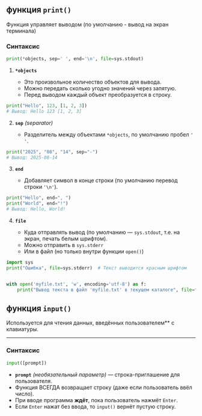 ## функция `print()` 

Функция управляет выводом (по умолчанию - вывод на экран терминала)

### Синтаксис
```python
print(*objects, sep=' ', end='\n', file=sys.stdout)
```


1. **`*objects`**

   * Это произвольное количество объектов для вывода.
   * Можно передать сколько угодно значений через запятую.
   * Перед выводом каждый объект преобразуется в строку.

```python
print("Hello", 123, [1, 2, 3])
# Вывод: Hello 123 [1, 2, 3]
```

2. **`sep`** *(separator)*

   * Разделитель между объектами `*objects`, по умолчанию пробел `' '`.

```python
print("2025", "08", "14", sep="-")
# Вывод: 2025-08-14
```

3. **`end`**

   * Добавляет символ в конце строки (по умолчанию перевод строки `'\n'`).

```python
print("Hello", end=", ")
print("World", end="!")
# Вывод: Hello, World!
```

4. **`file`**  

   * Куда отправлять вывод (по умолчанию — `sys.stdout`, т.е. на экран, печать белым шрифтом).
   * Можно отправить в `sys.stderr`
   * Или в файл (но только внутри функции `open()`)

```python
import sys
print("Ошибка", file=sys.stderr)  # Текст выводится красным шрифтом


with open('myfile.txt', 'w', encoding='utf-8') as f:
    print("Вывод текста в файл 'myfile.txt' в текущем каталоге", file=f) 
```

## функция `input()`

Используется для чтения данных, введённых пользователем** с клавиатуры.

---

### Синтаксис

```python
input([prompt])
```

* **`prompt`** *(необязательный параметр)* — строка-приглашение для пользователя.
* Функция ВСЕГДА возвращает строку (даже если пользователь ввёл число). 
* При вводе программа **ждёт**, пока пользователь нажмёт `Enter`.
* Если `Enter` нажат без ввода, то `input()` вернёт пустую строку.

